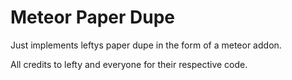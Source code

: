 # Meteor Paper Dupe

Just implements leftys paper dupe in the form of a meteor addon.

All credits to lefty and everyone for their respective code.
